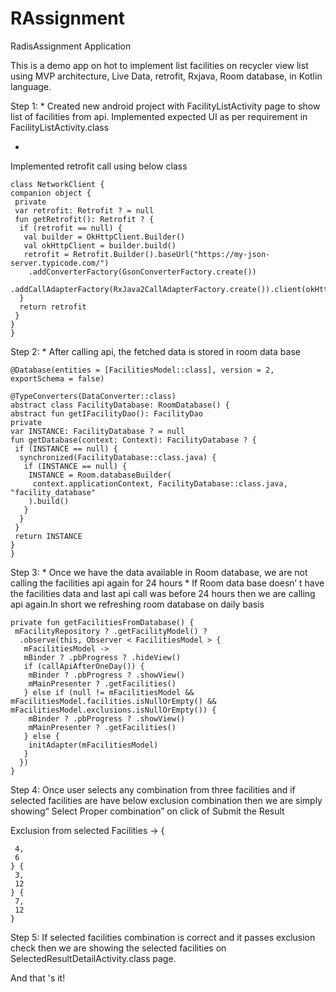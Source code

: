 # RAssignment
RadisAssignment Application

This is a demo app on hot to implement list facilities on recycler view list using MVP architecture, Live Data, retrofit, Rxjava, Room database, in Kotlin language.

Step 1:
 *
 Created new android project with FacilityListActivity page to show list of facilities from api.
Implemented expected UI as per requirement in FacilityListActivity.class

 *
 Implemented retrofit call using below class
 ```
class NetworkClient {
 companion object {
  private
  var retrofit: Retrofit ? = null
  fun getRetrofit(): Retrofit ? {
   if (retrofit == null) {
    val builder = OkHttpClient.Builder()
    val okHttpClient = builder.build()
    retrofit = Retrofit.Builder().baseUrl("https://my-json-server.typicode.com/")
     .addConverterFactory(GsonConverterFactory.create())
     .addCallAdapterFactory(RxJava2CallAdapterFactory.create()).client(okHttpClient).build()
   }
   return retrofit
  }
 }
}
```

Step 2:
 *
 After calling api, the fetched data is stored in room data base
 ```
@Database(entities = [FacilitiesModel::class], version = 2, exportSchema = false)

@TypeConverters(DataConverter::class)
abstract class FacilityDatabase: RoomDatabase() {
 abstract fun getIFacilityDao(): FacilityDao
 private
 var INSTANCE: FacilityDatabase ? = null
 fun getDatabase(context: Context): FacilityDatabase ? {
  if (INSTANCE == null) {
   synchronized(FacilityDatabase::class.java) {
    if (INSTANCE == null) {
     INSTANCE = Room.databaseBuilder(
      context.applicationContext, FacilityDatabase::class.java, "facility_database"
     ).build()
    }
   }
  }
  return INSTANCE
 }
}
```

Step 3:
 *
 Once we have the data available in Room database, we are not calling the facilities api again
for 24 hours
 *
 If Room data base doesn’ t have the facilities data and last api call was before 24 hours then we are calling api
again.In short we refreshing room database on daily basis
```
private fun getFacilitiesFromDatabase() {
 mFacilityRepository ? .getFacilityModel() ?
  .observe(this, Observer < FacilitiesModel > {
   mFacilitiesModel ->
   mBinder ? .pbProgress ? .hideView()
   if (callApiAfterOneDay()) {
    mBinder ? .pbProgress ? .showView()
    mMainPresenter ? .getFacilities()
   } else if (null != mFacilitiesModel && mFacilitiesModel.facilities.isNullOrEmpty() && mFacilitiesModel.exclusions.isNullOrEmpty()) {
    mBinder ? .pbProgress ? .showView()
    mMainPresenter ? .getFacilities()
   } else {
    initAdapter(mFacilitiesModel)
   }
  })
}
```

Step 4:
 Once user selects any combination from three facilities and
if selected facilities are have below exclusion combination
then we are simply showing“ Select Proper combination” on click of Submit the Result

Exclusion from selected Facilities -> {
```
 4,
 6
} {
 3,
 12
} {
 7,
 12
}
```

Step 5:
 If selected facilities combination is correct and it passes exclusion check then we are showing the selected facilities
on SelectedResultDetailActivity.class page.

And that 's it!

